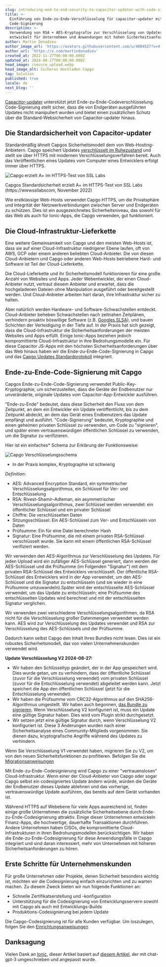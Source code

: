 ```yaml
---
slug: introducing-end-to-end-security-to-capacitor-updater-with-code-signing
title: >-
  Einführung von Ende-zu-Ende-Verschlüsselung für capacitor-updater mit
  Code-Signierung
description: >-
  Verwendung von RSA + AES-Kryptografie zur Verschlüsselung von Updates,
  entwickelt für Unternehmen und Anwendungen mit hohen Sicherheitsanforderungen
author: Martin Donadieu
author_image_url: 'https://avatars.githubusercontent.com/u/4084527?v=4'
author_url: 'https://x.com/martindonadieu'
created_at: 2022-11-27T00:00:00.000Z
updated_at: 2024-08-27T00:00:00.000Z
head_image: /secure_upload.webp
head_image_alt: Sicheres Hochladen Capgo
tag: Solution
published: true
locale: de
next_blog: ''
---
```


[Capacitor-updater](https://githubcom/Cap-go/capacitor-updater/) unterstützt jetzt Ende-zu-Ende-Codeverschlüsselung. Code-Signierung stellt sicher, dass die von Endgeräten ausgeführten Updates nicht manipuliert wurden und bietet einen zusätzlichen Schutz über die Standard-Websicherheit von Capacitor-updater hinaus.

## Die Standardsicherheit von Capacitor-updater

Standardmäßig ähnelt Capgos Sicherheitsmodell dem von Web-Hosting-Anbietern. Capgo speichert Updates [verschlüsselt im Ruhezustand](https://cloudgooglecom/docs/security/encryption/default-encryption/) und stellt sie über HTTPS mit modernen Verschlüsselungsverfahren bereit. Auch das Veröffentlichen eines Updates vom Computer eines Entwicklers erfolgt immer über HTTPS.

![Capgo erzielt A+ im HTTPS-Test von SSL Labs](/ssllabs_report.webp)

Capgos Standardsicherheit erzielt A+ im HTTPS-Test von SSL Labs (https://wwwssllabscom, November 2022)

Wie erstklassige Web-Hosts verwendet Capgo HTTPS, um die Privatsphäre und Integrität der Netzwerkverbindungen zwischen Server und Endgeräten zu schützen. Dies ist ein ausgezeichnetes Sicherheitsniveau, das sowohl für das Web als auch für Ionic-Apps, die Capgo verwenden, gut funktioniert.

## Die Cloud-Infrastruktur-Lieferkette

Eine weitere Gemeinsamkeit von Capgo und den meisten Web-Hosts ist, dass sie auf einer Cloud-Infrastruktur niedrigerer Ebene laufen, oft von AWS, GCP oder einem anderen beliebten Cloud-Anbieter. Die von diesen Cloud-Anbietern und Capgo oder anderen Web-Hosts betriebene Hard- und Software ist Teil der Cloud-Lieferkette.

Die Cloud-Lieferkette und ihr Sicherheitsmodell funktionieren für eine große Anzahl von Websites und Apps. Jeder Webentwickler, der einen Cloud-Anbieter nutzt, vertraut diesem Anbieter und erwartet, dass die hochgeladenen Dateien ohne Manipulation ausgeführt oder bereitgestellt werden. Und Cloud-Anbieter arbeiten hart daran, ihre Infrastruktur sicher zu halten.

Aber natürlich werden Hardware- und Software-Schwachstellen entdeckt. Cloud-Anbieter beheben Schwachstellen nach zeitnahen Zeitplänen, verhindern proaktiv böswillige Software (z.B. [Googles SLSA](https://securitygoogleblogcom/2021/06/introducing-slsa-end-to-end-frameworkhtml/)), und bauen Schichten der Verteidigung in der Tiefe auf. In der Praxis hat sich gezeigt, dass die Cloud-Infrastruktur die Sicherheitsanforderungen der meisten Websites und Apps erfüllt. Einige Ionic-Apps beziehen jedoch kompromittierte Cloud-Infrastruktur in ihre Bedrohungsmodelle ein. Für diese Capacitor JS-Apps mit den höchsten Sicherheitsanforderungen über das Web hinaus haben wir die Ende-zu-Ende-Code-Signierung in Capgo und das [Capgo Updates Standardprotokoll](/docs/self-hosted/auto-update/update-endpoint/) integriert.

## Ende-zu-Ende-Code-Signierung mit Capgo

Capgos Ende-zu-Ende-Code-Signierung verwendet Public-Key-Kryptographie, um sicherzustellen, dass die Geräte der Endbenutzer nur unveränderte, originale Updates vom Capacitor-App-Entwickler ausführen.

"Ende-zu-Ende" bedeutet, dass diese Sicherheit den Fluss von dem Zeitpunkt, an dem ein Entwickler ein Update veröffentlicht, bis zu dem Zeitpunkt abdeckt, an dem das Gerät eines Endbenutzers das Update empfängt und ausführt. "Code-Signierung" bedeutet, Kryptographie und einen geheimen privaten Schlüssel zu verwenden, um Code zu "signieren", und später einen vertrauenswürdigen öffentlichen Schlüssel zu verwenden, um die Signatur zu verifizieren.

Hier ist ein einfaches* Schema zur Erklärung der Funktionsweise:

![Capgo Verschlüsselungsschema](/encryption_flow.webp)

* In der Praxis komplex, Kryptographie ist schwierig

*Definition*:
- AES: Advanced Encryption Standard, ein symmetrischer Verschlüsselungsalgorithmus, ein Schlüssel für Ver- und Entschlüsselung
- RSA: Rivest–Shamir–Adleman, ein asymmetrischer Verschlüsselungsalgorithmus, zwei Schlüssel werden verwendet: ein öffentlicher Schlüssel und ein privater Schlüssel
- Chiffre: Die verschlüsselten Daten
- Sitzungsschlüssel: Ein AES-Schlüssel zum Ver- und Entschlüsseln von Daten
- Prüfsumme: Ein für eine Datei berechneter Hash
- Signatur: Eine Prüfsumme, die mit einem privaten RSA-Schlüssel verschlüsselt wurde. Sie kann mit einem öffentlichen RSA-Schlüssel verifiziert werden.

Wir verwenden den AES-Algorithmus zur Verschlüsselung des Updates. Für jeden Upload wird ein zufälliger AES-Schlüssel generiert, dann werden der AES-Schlüssel und die Prüfsumme (im Folgenden "Signatur") mit dem privaten RSA-Schlüssel des Entwicklers verschlüsselt. Der öffentliche RSA-Schlüssel des Entwicklers wird in der App verwendet, um den AES-Schlüssel und die Signatur zu entschlüsseln (und sie wieder in eine Prüfsumme umzuwandeln).Später wird der entschlüsselte AES-Schlüssel verwendet, um das Update zu entschlüsseln; eine Prüfsumme des entschlüsselten Updates wird berechnet und mit der entschlüsselten Signatur verglichen.

Wir verwenden zwei verschiedene Verschlüsselungsalgorithmen, da RSA nicht für die Verschlüsselung großer Datenmengen verwendet werden kann. AES wird zur Verschlüsselung des Updates verwendet und RSA zur Verschlüsselung des AES-Schlüssels und der Prüfsumme.

Dadurch kann selbst Capgo den Inhalt Ihres Bundles nicht lesen. Dies ist ein robustes Sicherheitsmodell, das von vielen Unternehmenskunden verwendet wird.

**Update Verschlüsselung V2 2024-08-27:**
- Wir haben den Schlüsseltyp geändert, der in der App gespeichert wird. Dies wurde getan, um zu verhindern, dass der öffentliche Schlüssel (zuvor für die Verschlüsselung verwendet) vom privaten Schlüssel (zuvor für die Entschlüsselung verwendet) abgeleitet werden kann. Jetzt speichert die App den öffentlichen Schlüssel (jetzt für die Entschlüsselung verwendet).
- Wir haben die Prüfsumme vom CRC32-Algorithmus auf den SHA256-Algorithmus umgestellt. Wir haben auch begonnen, [das Bundle zu signieren](https://enwikipediaorg/wiki/RSA_(cryptosystem)#Signing_messages). Wenn Verschlüsselung V2 konfiguriert ist, muss ein Update eine gültige Signatur haben. Dies wird vom Plugin strikt durchgesetzt.
- Wir setzen jetzt eine gültige Signatur durch, wenn Verschlüsselung V2 konfiguriert ist.
Diese 3 Änderungen wurden nach einer Sicherheitsanalyse eines Community-Mitglieds vorgenommen. Sie dienen dazu, kryptografische Angriffe während des Updates zu verhindern.

Wenn Sie Verschlüsselung V1 verwendet haben, migrieren Sie zu V2, um von den neuen Sicherheitsfunktionen zu profitieren. Befolgen Sie die [Migrationsanweisungen](/docs/cli/migrations/encryption/)

Mit Ende-zu-Ende-Codesignierung wird Capgo zu einer "vertrauenslosen" Cloud-Infrastruktur. Wenn einer der Cloud-Anbieter von Capgo oder sogar Capgo selbst ein codesigniertes Update ändern würde, würden die Geräte der Endbenutzer dieses Update ablehnen und das vorherige, vertrauenswürdige Update ausführen, das bereits auf dem Gerät vorhanden ist.

Während HTTPS auf Webebene für viele Apps ausreichend ist, finden einige große Unternehmen die zusätzliche Sicherheitsebene durch Ende-zu-Ende-Codesignierung attraktiv. Einige dieser Unternehmen entwickeln Finanz-Apps, die hochwertige, dauerhafte Transaktionen durchführen. Andere Unternehmen haben CISOs, die kompromittierte Cloud-Infrastrukturen in ihren Bedrohungsmodellen berücksichtigen. Wir haben die Ende-zu-Ende-Codesignierung für diese Anwendungsfälle in Capgo integriert und sind daran interessiert, mehr von Unternehmen mit höheren Sicherheitsanforderungen zu hören.

## Erste Schritte für Unternehmenskunden

Für große Unternehmen oder Projekte, denen Sicherheit besonders wichtig ist, möchten wir die Codesignierung einfach einzurichten und zu warten machen. Zu diesem Zweck bieten wir nun folgende Funktionen an:

- Schnelle Zertifikatserstellung und -konfiguration
- Unterstützung für die Codesignierung von Entwicklungsservern sowohl mit Capgo als auch mit Entwicklungs-Builds
- Produktions-Codesignierung bei jedem Update

Die Capgo-Codesignierung ist für alle Kunden verfügbar. Um loszulegen, folgen Sie den [Einrichtungsanweisungen](/docs/cli/commands/#end-to-end-encryption-trustless)

## Danksagung

Vielen Dank an [Ionic](https://ioniccom/), dieser Artikel basiert auf [diesem Artikel](https://ionicio/blog/introducing-the-ionic-end-to-end-testing-reference-example/), der mit chat-gpt-3 umgeschrieben und angepasst wurde.